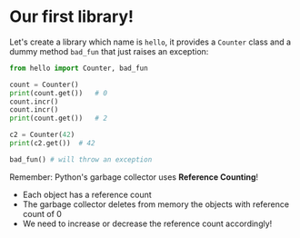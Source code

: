 # Our first library!

Let's create a library which name is `hello`, it provides a `Counter` class and a dummy method `bad_fun` that just raises an exception:
```python
from hello import Counter, bad_fun

count = Counter()
print(count.get())   # 0
count.incr()
count.incr()
print(count.get())   # 2

c2 = Counter(42)
print(c2.get())  # 42

bad_fun() # will throw an exception
```

Remember: Python's garbage collector uses **Reference Counting**!
- Each object has a reference count
- The garbage collector deletes from memory the objects with reference count of 0
- We need to increase or decrease the reference count accordingly!